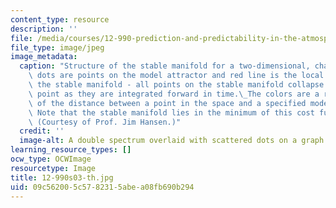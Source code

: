 ```yaml
---
content_type: resource
description: ''
file: /media/courses/12-990-prediction-and-predictability-in-the-atmosphere-and-oceans-spring-2003/09c562005c5782315abea08fb690b294_12-990s03-th.jpg
file_type: image/jpeg
image_metadata:
  caption: "Structure of the stable manifold for a two-dimensional, chaotic map. Black\
    \ dots are points on the model attractor and red line is the local structure of\
    \ the stable manifold - all points on the stable manifold collapse to the same\
    \ point as they are integrated forward in time.\_The colors are a representation\
    \ of the distance between a point in the space and a specified model trajectory.\
    \ Note that the stable manifold lies in the minimum of this cost function space.\
    \ (Courtesy of Prof. Jim Hansen.)"
  credit: ''
  image-alt: A double spectrum overlaid with scattered dots on a graph.
learning_resource_types: []
ocw_type: OCWImage
resourcetype: Image
title: 12-990s03-th.jpg
uid: 09c56200-5c57-8231-5abe-a08fb690b294
---
```

